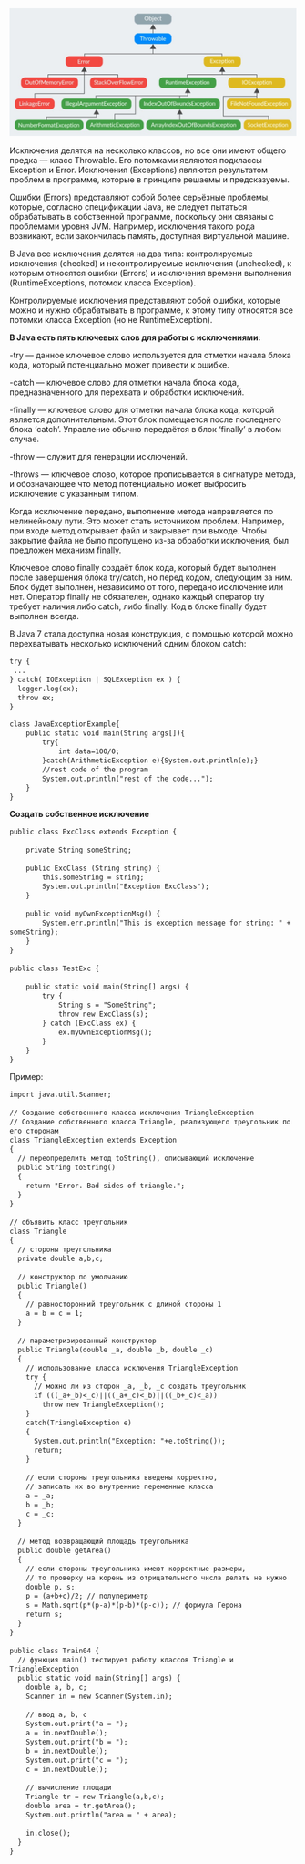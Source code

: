 ![](/images/exc.jpeg)

Исключения делятся на несколько классов, но все они имеют общего предка — класс Throwable. Его потомками являются подклассы Exception и Error. Исключения (Exceptions) являются результатом проблем в программе, которые в принципе решаемы и предсказуемы.

Ошибки (Errors) представляют собой более серьёзные проблемы, которые, согласно спецификации Java, не следует пытаться обрабатывать в собственной программе, поскольку они связаны с проблемами уровня JVM. Например, исключения такого рода возникают, если закончилась память, доступная виртуальной машине.

В Java все исключения делятся на два типа: контролируемые исключения (checked) и неконтролируемые исключения (unchecked), к которым относятся ошибки (Errors) и исключения времени выполнения (RuntimeExceptions, потомок класса Exception).

Контролируемые исключения представляют собой ошибки, которые можно и нужно обрабатывать в программе, к этому типу относятся все потомки класса Exception (но не RuntimeException).

**В Java есть пять ключевых слов для работы с исключениями:**

-try — данное ключевое слово используется для отметки начала блока кода, который потенциально может привести к ошибке.

-catch — ключевое слово для отметки начала блока кода, предназначенного для перехвата и обработки исключений.

-finally — ключевое слово для отметки начала блока кода, которой является дополнительным. Этот блок помещается после последнего блока ‘catch’. Управление обычно передаётся в блок ‘finally’ в любом случае.

-throw — служит для генерации исключений.

-throws — ключевое слово, которое прописывается в сигнатуре метода, и обозначающее что метод потенциально может выбросить исключение с указанным типом.

Когда исключение передано, выполнение метода направляется по нелинейному пути. Это может стать источником проблем. Например, при входе метод открывает файл и закрывает при выходе. Чтобы закрытие файла не было пропущено из-за обработки исключения, был предложен механизм finally.

Ключевое слово finally создаёт блок кода, который будет выполнен после завершения блока try/catch, но перед кодом, следующим за ним. Блок будет выполнен, независимо от того, передано исключение или нет. Оператор finally не обязателен, однако каждый оператор try требует наличия либо catch, либо finally. Код в блоке finally будет выполнен всегда.

В Java 7 стала доступна новая конструкция, с помощью которой можно перехватывать несколько исключений одним блоком catch:

```
try {  
 ... 
} catch( IOException | SQLException ex ) {  
  logger.log(ex); 
  throw ex; 
}
```

```
class JavaExceptionExample{
    public static void main(String args[]){
        try{
            int data=100/0;
        }catch(ArithmeticException e){System.out.println(e);}
        //rest code of the program   
        System.out.println("rest of the code...");
    }
}  
```

**Создать собственное исключение**

```
public class ExcClass extends Exception {
 
    private String someString;
 
    public ExcClass (String string) {
        this.someString = string;
        System.out.println("Exception ExcClass");
    }
 
    public void myOwnExceptionMsg() {
        System.err.println("This is exception message for string: " + someString);
    }
}
 
public class TestExc {
 
    public static void main(String[] args) {
        try {
            String s = "SomeString";
            throw new ExcClass(s);
        } catch (ExcClass ex) {
            ex.myOwnExceptionMsg();
        }
    }
}
```

Пример:

```
import java.util.Scanner;

// Создание собственного класса исключения TriangleException
// Создание собственного класса Triangle, реализующего треугольник по его сторонам
class TriangleException extends Exception
{
  // переопределить метод toString(), описывающий исключение
  public String toString()
  {
    return "Error. Bad sides of triangle.";
  }
}

// объявить класс треугольник
class Triangle
{
  // стороны треугольника
  private double a,b,c;

  // конструктор по умолчанию
  public Triangle()
  {
    // равносторонний треугольник с длиной стороны 1
    a = b = c = 1;
  }

  // параметризированный конструктор
  public Triangle(double _a, double _b, double _c)
  {
    // использование класса исключения TriangleException
    try {
      // можно ли из сторон _a, _b, _c создать треугольник
      if (((_a+_b)<_c)||((_a+_c)<_b)||((_b+_c)<_a))
        throw new TriangleException();
    }
    catch(TriangleException e)
    {
      System.out.println("Exception: "+e.toString());
      return;
    }

    // если стороны треугольника введены корректно,
    // записать их во внутренние переменные класса
    a = _a;
    b = _b;
    c = _c;
  }

  // метод возвращающий площадь треугольника
  public double getArea()
  {
    // если стороны треугольника имеют корректные размеры,
    // то проверку на корень из отрицательного числа делать не нужно
    double p, s;
    p = (a+b+c)/2; // полупериметр
    s = Math.sqrt(p*(p-a)*(p-b)*(p-c)); // формула Герона
    return s;
  }
}

public class Train04 {
  // функция main() тестирует работу классов Triangle и TriangleException
  public static void main(String[] args) {
    double a, b, c;
    Scanner in = new Scanner(System.in);

    // ввод a, b, c
    System.out.print("a = ");
    a = in.nextDouble();
    System.out.print("b = ");
    b = in.nextDouble();
    System.out.print("c = ");
    c = in.nextDouble();

    // вычисление площади
    Triangle tr = new Triangle(a,b,c);
    double area = tr.getArea();
    System.out.println("area = " + area);

    in.close();
  }
}
```



